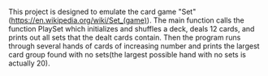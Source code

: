 This project is designed to emulate the card game "Set"(https://en.wikipedia.org/wiki/Set_(game)). The main function calls the function PlaySet which initializes and shuffles a deck, deals 12 cards, and prints out all sets that the dealt cards contain. Then the program runs through several hands of cards of increasing number and prints the largest card group found with no sets(the largest possible hand with no sets is actually 20).
